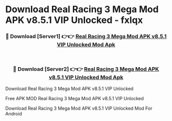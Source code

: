 # Download Real Racing 3 Mega Mod APK v8.5.1 VIP Unlocked - fxlqx



<div align="center">
<h3>🔴 Download [Server1] 👉👉 <a href="https://momento.my/?title=Real_Racing_3_Mega_Mod_APK_v8.5.1_VIP_Unlocked">Real Racing 3 Mega Mod APK v8.5.1 VIP Unlocked Mod Apk</a></h3><br>

<h3>🔴 Download [Server2] 👉👉 <a href="https://momento.my/?title=Real_Racing_3_Mega_Mod_APK_v8.5.1_VIP_Unlocked">Real Racing 3 Mega Mod APK v8.5.1 VIP Unlocked Mod Apk</a></h3>
</div>



Download Real Racing 3 Mega Mod APK v8.5.1 VIP Unlocked 

Free APK MOD Real Racing 3 Mega Mod APK v8.5.1 VIP Unlocked 

Download Real Racing 3 Mega Mod APK v8.5.1 VIP Unlocked Mod For Android
